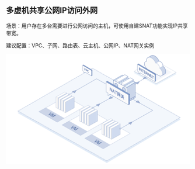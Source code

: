 ## **多虚机共享公网IP访问外网**

场景：用户存在多台需要进行公网访问的主机，可使用自建SNAT功能实现IP共享带宽。

建议配置：VPC、子网、路由表、云主机、公网IP、NAT网关实例

![](/image/Networking/Virtual-Private-Cloud/Multiple-VM-Use-Shared-IpAddress-To-Access-Internet.png)
